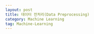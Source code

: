 ```yaml
---
layout: post
title: 데이터 전처리(Data Preprocessing)
category: Machine Learning
tag: Machine-Learning
---
```

